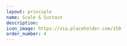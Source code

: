 ```yaml
---
layout: principle
name: Scale & Sustain
description:
icon_image: https://via.placeholder.com/150
order_number: 4
---
```


